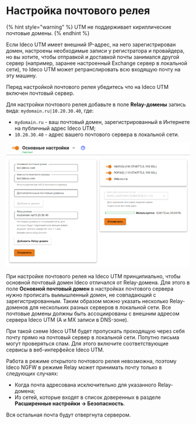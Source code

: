 # Настройка почтового релея

{% hint style="warning" %}
UTM не поддерживает кириллические почтовые домены.
{% endhint %}

Если Ideco UTM имеет внешний IP-адрес, на него зарегистрирован домен, настроены необходимые записи у регистратора и провайдера, но вы хотите, чтобы отправкой и доставкой почты занимался другой сервер \(например, заранее настроенный Exchange сервер в локальной сети\), то Ideco UTM может ретранслировать всю входящую почту на эту машину.

Перед настройкой почтового релея убедитесь что на Ideco UTM включен почтовый сервер.

Для настройки почтового релея добавьте в поле **Relay-домены** запись вида: `mydomain.ru|10.20.30.40`, где:

* `mydomain.ru` - ваш почтовый домен, зарегистрированный в Интернете на публичный адрес Ideco UTM;
* `10.20.30.40` - адрес вашего почтового сервера в локальной сети.

![](../../../.gitbook/assets/relay-domens.png)

При настройке почтового релея на Ideco UTM принципиально, чтобы основной почтовый домен Ideco отличался от Relay-домена. Для этого в поле **Основной почтовый домен** в настройках почтового сервера нужно прописать вымышленный домен, не совпадающий с зарегистрированным. Таким образом можно указать несколько Relay-доменов для нескольких разных серверов в локальной сети. Все почтовые домены должны быть ассоциированы с внешним адресом сервера Ideco UTM (A и MX записи в DNS-зоне).

При такой схеме Ideco UTM будет пропускать проходящую через себя почту прямо на почтовый сервер в локальной сети. Попутно письма могут проверяться спам. Для этого включите соответствующие сервисы в веб-интерфейсе Ideco UTM.

Работа в режиме открытого почтового релея невозможна, поэтому Ideco NGFW в режиме Relay может принимать почту только в следующих случаях:

* Когда почта адресована исключительно для указанного Relay-домена;
* Из сетей, которые входят в список доверенных в разделе **Расширенные настройки -> Безопасность**.

Вся остальная почта будут отвергнута сервером.